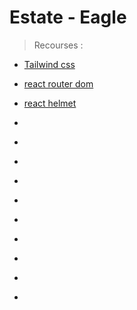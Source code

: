 # Estate - Eagle

> Recourses : 

- [Tailwind css](https://tailwindcss.com/docs/guides/vite)
- [react router dom](https://reactrouter.com/en/main/start/tutorial)
- [react helmet](https://www.npmjs.com/package/react-helmet-async)


- [](https://react-icons.github.io/react-icons/)
- [](https://swiperjs.com/get-started)
- [](https://www.npmjs.com/package/react-type-animation)
- [](https://react-hook-form.com/get-started)
- [](https://https://firebase.google.com/)
- [](https://fkhadra.github.io/react-toastify/installation)
- [](https://github.com/davidhu2000/react-spinners)
- [](https://react-leaflet.js.org/docs/start-installation/)
- [](https://www.npmjs.com/package/aos)
- [](https://animate.style/)
